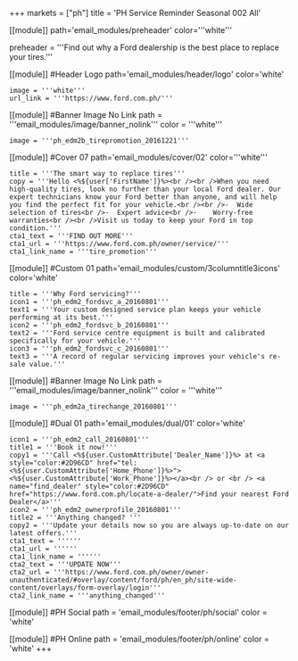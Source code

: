 +++
markets = ["ph"]
title = 'PH Service Reminder Seasonal 002 All'

[[module]]
path='email_modules/preheader'
color='''white'''

preheader = '''Find out why a Ford dealership is the best place to replace your tires.'''

[[module]] #Header Logo
path='email_modules/header/logo'
color='white'

	image = '''white'''
	url_link = '''https://www.ford.com.ph/'''

[[module]] #Banner Image No Link
path = '''email_modules/image/banner_nolink'''
color = '''white'''

	image = '''ph_edm2b_tirepromotion_20161221'''

[[module]] #Cover 07
path='email_modules/cover/02'
color='''white'''

	title = '''The smart way to replace tires'''
	copy = '''Hello <%${user['FirstName']}%><br /><br />When you need high-quality tires, look no further than your local Ford dealer. Our expert technicians know your Ford better than anyone, and will help you find the perfect fit for your vehicle.<br /><br />-	Wide selection of tires<br />-	Expert advice<br />-	Worry-free warranties<br /><br />Visit us today to keep your Ford in top condition.'''
	cta1_text = '''FIND OUT MORE'''
	cta1_url = '''https://www.ford.com.ph/owner/service/'''
	cta1_link_name = '''tire_promotion'''


[[module]] #Custom 01
path='email_modules/custom/3columntitle3icons'
color='white'

	title = '''Why Ford servicing?'''
	icon1 = '''ph_edm2_fordsvc_a_20160801'''
	text1 = '''Your custom designed service plan keeps your vehicle performing at its best.'''
	icon2 = '''ph_edm2_fordsvc_b_20160801'''
	text2 = '''Ford service centre equipment is built and calibrated specifically for your vehicle.'''
	icon3 = '''ph_edm2_fordsvc_c_20160801'''
	text3 = '''A record of regular servicing improves your vehicle's re-sale value.'''

[[module]] #Banner Image No Link
path = '''email_modules/image/banner_nolink'''
color = '''white'''

	image = '''ph_edm2a_tirechange_20160801'''

[[module]] #Dual 01
path='email_modules/dual/01'
color='white'

	icon1 = '''ph_edm2_call_20160801'''
	title1 = '''Book it now!'''
	copy1 = '''Call <%${user.CustomAttribute['Dealer_Name']}%> at <a style="color:#2D96CD" href="tel:<%${user.CustomAttribute['Home_Phone']}%>"><%${user.CustomAttribute['Work_Phone']}%></a><br /> or <br /> <a name="find_dealer" style="color:#2D96CD" href="https://www.ford.com.ph/locate-a-dealer/">Find your nearest Ford Dealer</a>'''
	icon2 = '''ph_edm2_ownerprofile_20160801'''
	title2 = '''Anything changed? '''
	copy2 = '''Update your details now so you are always up-to-date on our latest offers.'''
	cta1_text = ''''''
	cta1_url = ''''''
	cta1_link_name = ''''''
	cta2_text = '''UPDATE NOW'''
	cta2_url = '''https://www.ford.com.ph/owner/owner-unauthenticated/#overlay/content/ford/ph/en_ph/site-wide-content/overlays/form-overlay/login'''
	cta2_link_name = '''anything_changed'''

[[module]] #PH Social
path = 'email_modules/footer/ph/social'
color = 'white'

[[module]] #PH Online
path = 'email_modules/footer/ph/online'
color = 'white'
+++